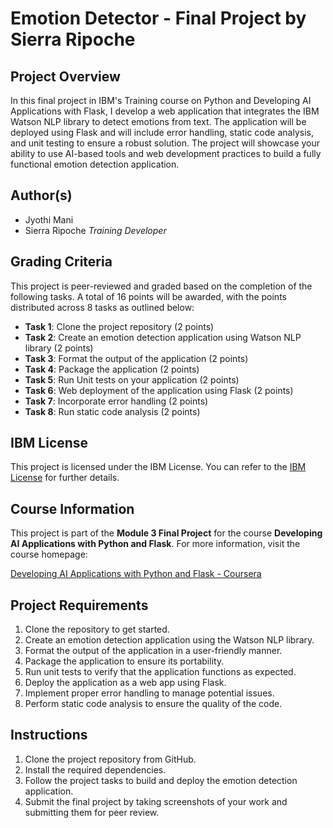# Emotion Detector - Final Project by Sierra Ripoche

## Project Overview

In this final project in IBM's Training course on Python and Developing AI Applications with Flask, I develop a web application that integrates the IBM Watson NLP library to detect emotions from text. The application will be deployed using Flask and will include error handling, static code analysis, and unit testing to ensure a robust solution. The project will showcase your ability to use AI-based tools and web development practices to build a fully functional emotion detection application.

## Author(s)
- Jyothi Mani
- Sierra Ripoche *Training Developer*

## Grading Criteria

This project is peer-reviewed and graded based on the completion of the following tasks. A total of 16 points will be awarded, with the points distributed across 8 tasks as outlined below:

- **Task 1**: Clone the project repository (2 points)
- **Task 2**: Create an emotion detection application using Watson NLP library (2 points)
- **Task 3**: Format the output of the application (2 points)
- **Task 4**: Package the application (2 points)
- **Task 5**: Run Unit tests on your application (2 points)
- **Task 6**: Web deployment of the application using Flask (2 points)
- **Task 7**: Incorporate error handling (2 points)
- **Task 8**: Run static code analysis (2 points)

## IBM License

This project is licensed under the IBM License. You can refer to the [IBM License](https://www.ibm.com/legal/us/en/) for further details.

## Course Information

This project is part of the **Module 3 Final Project** for the course **Developing AI Applications with Python and Flask**. For more information, visit the course homepage:

[Developing AI Applications with Python and Flask - Coursera](https://www.coursera.org/learn/python-project-for-ai-application-development/home/welcome)

## Project Requirements

1. Clone the repository to get started.
2. Create an emotion detection application using the Watson NLP library.
3. Format the output of the application in a user-friendly manner.
4. Package the application to ensure its portability.
5. Run unit tests to verify that the application functions as expected.
6. Deploy the application as a web app using Flask.
7. Implement proper error handling to manage potential issues.
8. Perform static code analysis to ensure the quality of the code.

## Instructions

1. Clone the project repository from GitHub.
2. Install the required dependencies.
3. Follow the project tasks to build and deploy the emotion detection application.
4. Submit the final project by taking screenshots of your work and submitting them for peer review.
